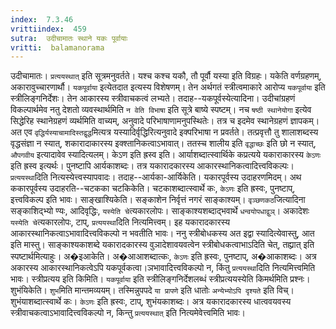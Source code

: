 ```yaml
---
index:  7.3.46
vrittiindex:  459
sutra:  उदीचामातः स्थाने यकः पूर्वायाः
vritti:  balamanorama 
---
```


उदीचामातः। `प्रत्ययस्थात्` इति सूत्रमनुवर्तते। यश्च कश्च यकौ, तौ पूर्वौ यस्या इति विग्रहः। यकेति वर्णग्रहणम्, अकारावुच्चारणार्थौ। `यकपूर्वाया` इत्येतदात इत्यस्य विशेषणम्। तेन अर्थगतं स्त्रीत्वमाकारे आरोप्य `यकपूर्वाया` इति स्त्रीलिङ्गनिर्देशः। तेन आकारस्य स्त्रीवाचकत्वं लभ्यते। तदाह--यकपूर्वस्येत्यादिना। उदीचांग्रहणं विकल्पार्थमेव नतु देशतो व्यवस्थार्थमिति `न वेति विभाषा` इति सूत्रे बाष्ये स्पष्टम्। नच `षष्ठी स्थानेयोगा` इत्येव सिद्धेरिह स्थानेग्रहणं व्यर्थमिति वाच्यम्, अनुवादे परिभाषाणामनुपस्थितेः। तत्र च इदमेव स्थानेग्रहणं ज्ञापकम्। अत एव `वृद्धिर्यस्याचामादिस्तद्वृद्ध`मित्यत्र यस्यादिर्वृद्धिरित्यनुवादे इक्परिभाषा न प्रवर्तते। तत्प्रवृत्तौ तु शालाशब्दस्य वृद्धसंज्ञा न स्यात्, शकारादाकारस्य इक्श्तानिकत्वाऽभावात्। ततस्च शालीय इति `वृद्धाच्छः` इति छो न स्यात्, `औपगवीय` इत्यादावेव स्यादित्यलम्। केऽण इति ह्रस्व इति। आर्याशब्दात्स्वार्थिके कप्रत्यये यकाराकारस्य `केऽणः` इति ह्रस्व इत्यर्थः। पुनष्टापि आर्यकाशब्दः। तत्र यकारादकारस्य आकारस्थानिकत्वादित्त्वविकल्पः। `प्रत्ययस्था`दिति नित्यस्येत्त्वस्यापवादः। तदाह--आर्यका-आर्यिकेति। यकारपूर्वस्य उदाहरणमिदम्। अथ ककारपूर्वस्य उदाहरति--चटकका चटकिकेति। चटकाशब्दात्स्वार्थे कः, `केऽणः` इति ह्रस्वः, पुनष्टाप्, इत्त्वविकल्प इति भावः। साङ्खाश्यिकेति। सङ्काशेन निर्वृत्तं नगरं साङ्काश्यम्। `वृञ्छणकठ`जित्यादिना सङ्काशिद्भ्यो ण्यः, आदिवृद्धिः, `यस्येति चे`त्यकारलोपः। साङ्काश्यशब्दाद्भवार्थे `धन्वयोपधाद्वुञ्`। अकादेशः `यस्येति चे`त्यकारलोपः, टाप्, `प्रत्ययस्था`दिति नित्यमित्त्वम्। इह यकारादकारस्य आकारस्थानिकत्वाऽभावादित्त्वविकल्पो न भवतीति भावः। ननु स्त्रीबोधकस्य अत इद्वा स्यादित्येवास्तु, आत इति मास्तु। साङ्काश्यकाशब्दे यकारादकारस्य वुञादेशावयवत्वेन स्त्रीबोधकत्वाभाऽदिति चेत्, तह्य्रात् इति स्पष्टार्थमित्याहुः। अ�इआकेति। अ�आआशब्दात्कः, `केऽणः` इति ह्रस्वः, पुनष्टाप्, अ�आकाशब्दः। अत्र अकारस्य आकारस्थानिकत्वेऽपि यकपूर्वकत्वा।ञभावादित्त्वविकल्पो न, किंतु `प्रत्ययस्था`दिति नित्यमित्त्वमिति भावः। स्त्रीप्रत्यय इति किमिति। `यकपूर्वाया` इति स्त्रीलिङ्गनिर्देशलब्धं स्त्रीप्रत्ययस्येति किमर्थमिति प्रश्नः। शुभंयिकेति। `शुभ`मिति मान्तमव्ययम्। तस्मिन्नुपपदे `या प्रापणे` इति धातोः `अन्येभ्योऽपि दृश्यते` इति विच्। शुभंयाशब्दात्स्वार्थे कः। `केऽणः` इति ह्रस्वः, टाप्, शुभंयकाशब्दः। अत्र यकारादकारस्य धात्ववयवस्य स्त्रीवाचकत्वाऽभावादित्त्वविकल्पो न, किन्तु `प्रत्ययस्थात्` इति नित्यमेवेत्त्वमिति भावः।

